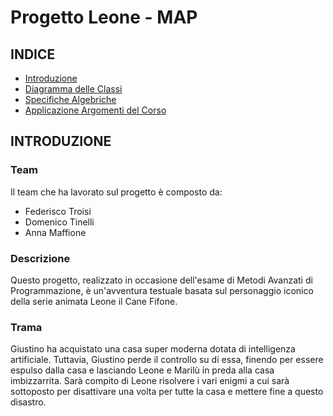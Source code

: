 # Progetto Leone - MAP

## INDICE
- [Introduzione](#introduzione)
- [Diagramma delle Classi](#diagramma-delle-classi)
- [Specifiche Algebriche](#specifiche-algebriche)
- [Applicazione Argomenti del Corso](#applicazione-argomenti-del-corso)

## INTRODUZIONE

### Team

Il team che ha lavorato sul progetto è composto da:
- Federisco Troisi
- Domenico Tinelli
- Anna Maffione

### Descrizione

Questo progetto, realizzato in occasione dell'esame di Metodi Avanzati di Programmazione, è un'avventura testuale basata sul personaggio iconico della serie animata Leone il Cane Fifone.

### Trama

Giustino ha acquistato una casa super moderna dotata di intelligenza artificiale. Tuttavia, Giustino perde il controllo su di essa, finendo per essere espulso dalla casa e lasciando Leone e Marilù in preda alla casa imbizzarrita. 
Sarà compito di Leone risolvere i vari enigmi a cui sarà sottoposto per disattivare una volta per tutte la casa e mettere fine a questo disastro. 